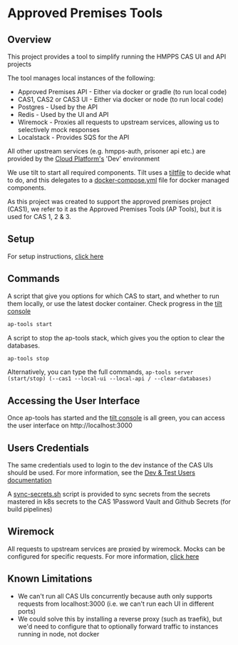 # Approved Premises Tools

## Overview

This project provides a tool to simplify running the HMPPS CAS UI and API projects

The tool manages local instances of the following:

* Approved Premises API - Either via docker or gradle (to run local code)
* CAS1, CAS2 or CAS3 UI - Either via docker or node (to run local code)
* Postgres - Used by the API
* Redis - Used by the UI and API
* Wiremock - Proxies all requests to upstream services, allowing us to selectively mock responses
* Localstack - Provides SQS for the API

All other upstream services (e.g. hmpps-auth, prisoner api etc.) are provided by the [Cloud Platform's](https://user-guide.cloud-platform.service.justice.gov.uk/) 'Dev' environment

We use tilt to start all required components. Tilt uses a [tiltfile](tilefile) to decide what to do, and this delegates to a [docker-compose.yml](docker-compose.yml) file for docker managed components.

As this project was created to support the approved premises project (CAS1), we refer to it as the Approved Premises Tools (AP Tools), but it is used for CAS 1, 2 & 3.

## Setup

For setup instructions, [click here](SETUP.md)

## Commands

A script that give you options for which CAS to start, and whether to run them locally, or use the latest docker container.
Check progress in the [tilt console](http://localhost:10350)
```bash
ap-tools start
```

A script to stop the ap-tools stack, which gives you the option to clear the databases.
```bash
ap-tools stop
```

Alternatively, you can type the full commands, 
```ap-tools server (start/stop) (--cas1 --local-ui --local-api / --clear-databases)```

## Accessing the User Interface

Once ap-tools has started and the [tilt console](http://localhost:10350) is all green, you can access the user interface on http://localhost:3000

## Users Credentials

The same credentials used to login to the dev instance of the CAS UIs should be used. For more information, see the [Dev & Test Users documentation](https://dsdmoj.atlassian.net/wiki/spaces/AP/pages/5624791477/Dev+Test+Users)

A [sync-secrets.sh](bin/sync-secrets.sh) script is provided to sync secrets from the secrets mastered in k8s secrets to the CAS 1Password Vault and Github Secrets (for build pipelines)

## Wiremock

All requests to upstream services are proxied by wiremock. Mocks can be configured for specific requests. For more information, [click here](./wiremock/README.md)

## Known Limitations

* We can't run all CAS UIs concurrently because auth only supports requests from localhost:3000 (i.e. we can't run each UI in different ports)
* We could solve this by installing a reverse proxy (such as traefik), but we'd need to configure that to optionally forward traffic to instances running in node, not docker
